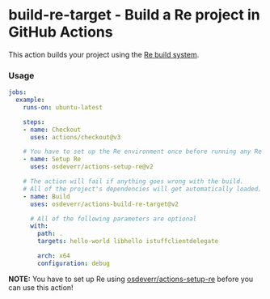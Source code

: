 # build-re-target - Build a Re project in GitHub Actions

This action builds your project using the [Re build system](https://github.com/osdeverr/rebs).

### Usage

```yaml
jobs:
  example:
    runs-on: ubuntu-latest

    steps:
    - name: Checkout
      uses: actions/checkout@v3

    # You have to set up the Re environment once before running any Re actions.
    - name: Setup Re
      uses: osdeverr/actions-setup-re@v2

    # The action will fail if anything goes wrong with the build.
    # All of the project's dependencies will get automatically loaded.
    - name: Build
      uses: osdeverr/actions-build-re-target@v2

      # All of the following parameters are optional
      with:        
        path: .
        targets: hello-world libhello istuffclientdelegate

        arch: x64
        configuration: debug
```

**NOTE:** You have to set up Re using [osdeverr/actions-setup-re](https://github.com/osdeverr/actions-setup-re) before you can use this action!
